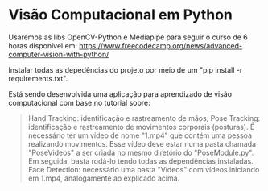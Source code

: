# Visão Computacional em Python

Usaremos as libs OpenCV-Python e Mediapipe para seguir o curso de 6 horas disponível em:
https://www.freecodecamp.org/news/advanced-computer-vision-with-python/

Instalar todas as depedências do projeto por meio de um "pip install -r requirements.txt".

Está sendo desenvolvida uma aplicação para aprendizado de visão computacional com base no tutorial sobre: 
> Hand Tracking: identificação e rastreamento de mãos;
> Pose Tracking: identificação e rastreamento de movimentos corporais (posturas). É necessário ter um vídeo de nome "1.mp4" que contém uma pessoa realizando movimentos. Esse vídeo deve estar numa pasta chamada "PoseVideos" a ser criada no mesmo diretório do "PoseModule.py". Em seguida, basta rodá-lo tendo todas as dependências instaladas.
> Face Detection: necessário uma pasta "Vídeos" com vídeos iniciando em 1.mp4, analogamente ao explicado acima.
